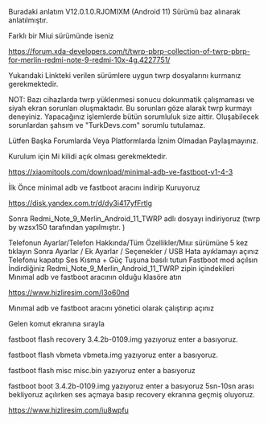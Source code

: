 Buradaki anlatım V12.0.1.0.RJOMIXM (Android 11) Sürümü baz alınarak anlatılmıştır.

Farklı bir Miui sürümünde iseniz


https://forum.xda-developers.com/t/twrp-pbrp-collection-of-twrp-pbrp-for-merlin-redmi-note-9-redmi-10x-4g.4227751/


Yukarıdaki Linkteki verilen sürümlere uygun twrp dosyalarını kurmanız gerekmektedir.

NOT: Bazı cihazlarda twrp yüklenmesi sonucu dokunmatik çalışmaması ve siyah ekran sorunları oluşmaktadır. Bu sorunları göze alarak twrp kurmayı deneyiniz.
Yapacağınız işlemlerde bütün sorumluluk size aittir. Oluşabilecek sorunlardan şahsım ve "TurkDevs.com" sorumlu tutulamaz.

Lütfen Başka Forumlarda Veya Platformlarda İznim Olmadan Paylaşmayınız.

Kurulum için Mi kilidi açık olması gerekmektedir.


https://xiaomitools.com/download/minimal-adb-ve-fastboot-v1-4-3


İlk Önce minimal adb ve fastboot aracını indirip Kuruyoruz


https://disk.yandex.com.tr/d/dy3i417yfFrtlg


Sonra Redmi_Note_9_Merlin_Android_11_TWRP adlı dosyayı indiriyoruz (twrp by wzsx150 tarafından yapılmıştır. )

Telefonun Ayarlar/Telefon Hakkında/Tüm Özellikler/Mıuı sürümüne 5 kez tıklayın
Sonra Ayarlar / Ek Ayarlar / Seçenekler / USB Hata ayıklamayı açınız
Telefonu kapatıp Ses Kısma + Güç Tuşuna basılı tutun Fastboot mod açılsın
İndirdiğiniz Redmi_Note_9_Merlin_Android_11_TWRP zipin içindekileri Mınımal adb ve fastboot aracının olduğu klasöre atın

https://www.hizliresim.com/l3o60nd


Mınımal adb ve fastboot aracını yönetici olarak çalıştırıp açınız

Gelen komut ekranına sırayla

fastboot flash recovery 3.4.2b-0109.img yazıyoruz enter a basıyoruz.

fastboot flash vbmeta vbmeta.img yazıyoruz enter a basıyoruz.

fastboot flash misc misc.bin yazıyoruz enter a basıyoruz

fastboot boot 3.4.2b-0109.img yazıyoruz enter a basıyoruz 5sn-10sn arası bekliyoruz açılırken ses açmaya basıp recovery ekranına geçmiş oluyoruz.


https://www.hizliresim.com/iu8wpfu


